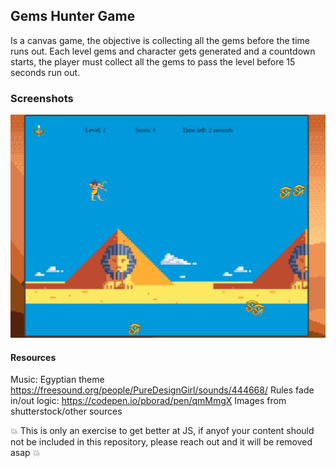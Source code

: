 ## Gems Hunter Game

Is a canvas game, the objective is collecting all the gems before the time runs out.
Each level gems and character gets generated and a countdown starts, the player must collect all the gems to pass the level before 15 seconds run out.


### Screenshots
![Screenshot](Capture.PNG)

#### Resources

Music: Egyptian theme https://freesound.org/people/PureDesignGirl/sounds/444668/
Rules fade in/out logic: https://codepen.io/pborad/pen/qmMmgX
Images from shutterstock/other sources

 :boom: This is only an exercise to get better at JS, if anyof your content should not be included in this repository, please reach out and it will be removed asap :boom:

